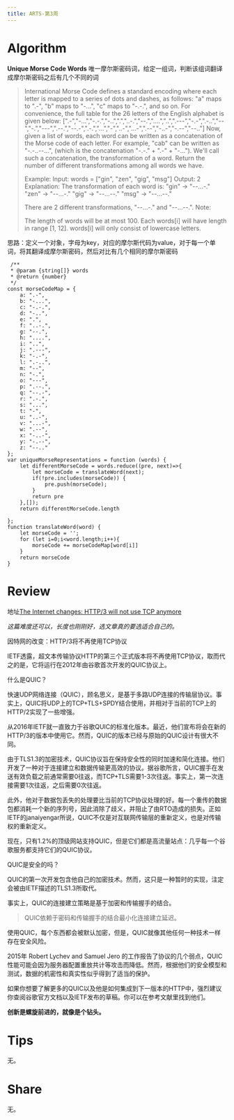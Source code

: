 ```yaml
---
title: ARTS-第3周
---
```

# Algorithm
**Unique Morse Code Words**
唯一摩尔斯密码词，给定一组词，判断该组词翻译成摩尔斯密码之后有几个不同的词
>International Morse Code defines a standard encoding where each letter is mapped to a series of dots and dashes, as follows: "a" maps to ".-", "b" maps to "-...", "c" maps to "-.-.", and so on.
 >For convenience, the full table for the 26 letters of the English alphabet is given below:
> [".-","-...","-.-.","-..",".","..-.","--.","....","..",".---","-.-",".-..","--","-.","---",".--.","--.-",".-.","...","-","..-","...-",".--","-..-","-.--","--.."]
 Now, given a list of words, each word can be written as a concatenation of the Morse code of each letter. For example, "cab" can be written as "-.-..--...", (which is the concatenation "-.-." + ".-" + "-..."). We'll call such a concatenation, the transformation of a word.
 Return the number of different transformations among all words we have. 
 >
>Example:
 Input: words = ["gin", "zen", "gig", "msg"]
 Output: 2
 Explanation:
 The transformation of each word is:
 "gin" -> "--...-."
 "zen" -> "--...-."
 "gig" -> "--...--."
 "msg" -> "--...--."
>
 >There are 2 different transformations, "--...-." and "--...--.".
 Note:
>
> The length of words will be at most 100.
 Each words[i] will have length in range [1, 12].
 words[i] will only consist of lowercase letters.
 
 思路：定义一个对象，字母为key，对应的摩尔斯代码为value，对于每一个单词，将其翻译成摩尔斯密码，然后对比有几个相同的摩尔斯密码
```avascript
 /**
 * @param {string[]} words
 * @return {number}
 */
const morseCodeMap = {
    a: ".-",
    b: "-...",
    c: "-.-.",
    d: "-..",
    e: ".",
    f: "..-.",
    g: "--.",
    h: "....",
    i: "..",
    j: ".---",
    k: "-.-",
    l: ".-..",
    m: "--",
    n: "-.",
    o: "---",
    p: ".--.",
    q: "--.-",
    r: ".-.",
    s: "...",
    t: "-",
    u: "..-",
    v: "...-",
    w: ".--",
    x: "-..-",
    y: "-.--",
    z: "--.."
};
var uniqueMorseRepresentations = function (words) {
    let differentMorseCode = words.reduce((pre, next)=>{
        let morseCode = translateWord(next);
        if(!pre.includes(morseCode)) {
            pre.push(morseCode);
        }
        return pre
    },[]);
    return differentMorseCode.length

};
function translateWord(word) {
    let morseCode = '';
    for (let i=0;i<word.length;i++){
        morseCode += morseCodeMap[word[i]]
    }
    return morseCode
}
```
 # Review
 地址[The Internet changes: HTTP/3 will not use TCP anymore](https://medium.com/drill/the-internet-changes-http-3-will-not-use-tcp-anymore-427e82eeadc0)

*这篇难度还可以，长度也刚刚好，选文章真的要选适合自己的。*

因特网的改变：HTTP/3将不再使用TCP协议

IETF透露，超文本传输协议HTTP的第三个正式版本将不再使用TCP协议，取而代之的是，它将运行在2012年由谷歌首次开发的QUIC协议上。

什么是QUIC？

快速UDP网络连接（QUIC），顾名思义，是基于多路UDP连接的传输层协议。事实上，QUIC将UDP上的TCP+TLS+SPDY结合使用，并相对于当前的TCP上的HTTP/2实现了一些增强。

从2016年IETF就一直致力于谷歌QUIC的标准化版本。最近，他们宣布将会在新的HTTP/3的版本中使用它。然而，QUIC的版本已经与原始的QUIC设计有很大不同。

由于TLS1.3的加密技术，QUIC协议旨在保持安全性的同时加速和简化连接。他们开发了一种对于连接建立和数据传输更高效的协议。据谷歌所言，QUIC握手在发送有效负载之前通常需要0往返，而TCP+TLS需要1-3次往返。事实上，第一次连接需要1次往返，之后需要0次往返。

此外，他对于数据包丢失的处理要比当前的TCP协议处理的好。每一个重传的数据包都消耗一个新的序列号，因此消除了歧义，并阻止了由RTO造成的损失。正如IETF的janaiyengar所说，QUIC不仅是对互联网传输层的重新定义，也是对传输权的重新定义。

现在，只有1.2%的顶级网站支持QUIC，但是它们都是高流量站点：几乎每一个谷歌服务都支持它们的QUIC协议。

QUIC是安全的吗？

QUIC的第一次开发包含他自己的加密技术。然而，这只是一种暂时的实现，注定会被由IETF描述的TLS1.3所取代。

事实上，QUIC的连接建立策略是基于加密和传输握手的结合。

>QUIC依赖于密码和传输握手的结合最小化连接建立延迟。

使用QUIC，每个东西都会被默认加密，但是，QUIC就像其他任何一种技术一样存在安全风险。

2015年 Robert Lychev and Samuel Jero 的工作报告了协议的几个弱点，QUIC性能可能会因为服务器配置重放共计等攻击而降低。然而，根据他们的安全模型和测试，数据的机密性和真实性似乎得到了适当的保护。

如果你想要了解更多的QUIC以及他是如何集成到下一版本的HTTP中，强烈建议你查阅谷歌官方文档以及IETF发布的草稿。你可以在参考文献里找到他们。

**创新是螺旋前进的，就像是个钻头。**
# Tips
无。
# Share
无。



